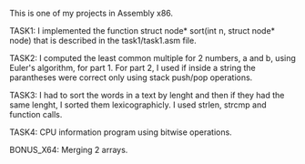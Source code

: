 This is one of my projects in Assembly x86.


TASK1:
I implemented the function struct node* sort(int n, struct node* node) that is
described in the task1/task1.asm file.

TASK2:
I computed the least common multiple for 2 numbers, a and b, using Euler's
algorithm, for part 1.
For part 2, I used if inside a string the parantheses were correct only using
stack push/pop operations.

TASK3:
I had to sort the words in a text by lenght and then if they had the same
lenght, I sorted them lexicographicly. I used strlen, strcmp and function calls.

TASK4:
CPU information program using bitwise operations.

BONUS_X64:
Merging 2 arrays.

